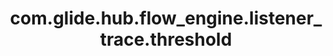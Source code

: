 ---
layout: page
title: com.glide.hub.flow_engine.listener_trace.threshold
description: ""
value: "ERROR"
---